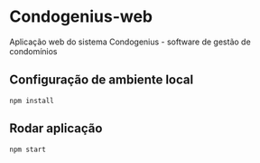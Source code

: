 # Condogenius-web
Aplicação web do sistema Condogenius - software de gestão de condomínios

## Configuração de ambiente local
```npm install```

## Rodar aplicação
```npm start```
